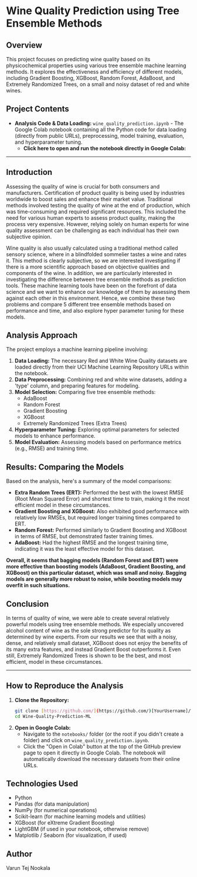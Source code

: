 # Wine Quality Prediction using Tree Ensemble Methods

## Overview
This project focuses on predicting wine quality based on its physicochemical properties using various tree ensemble machine learning methods. It explores the effectiveness and efficiency of different models, including Gradient Boosting, XGBoost, Random Forest, AdaBoost, and Extremely Randomized Trees, on a small and noisy dataset of red and white wines.

## Project Contents
* **Analysis Code & Data Loading:** `wine_quality_prediction.ipynb` - The Google Colab notebook containing all the Python code for data loading (directly from public URLs), preprocessing, model training, evaluation, and hyperparameter tuning.
    * **Click here to open and run the notebook directly in Google Colab:** 

---

## Introduction

Assessing the quality of wine is crucial for both consumers and manufacturers. Certification of product quality is being used by industries worldwide to boost sales and enhance their market value. Traditional methods involved testing the quality of wine at the end of production, which was time-consuming and required significant resources. This included the need for various human experts to assess product quality, making the process very expensive. However, relying solely on human experts for wine quality assessment can be challenging as each individual has their own subjective opinion.

Wine quality is also usually calculated using a traditional method called sensory science, where in a blindfolded sommelier tastes a wine and rates it. This method is clearly subjective, so we are interested investigating if there is a more scientific approach based on objective qualities and components of the wine. In addition, we are particularly interested in investigating the difference between tree ensemble methods as prediction tools. These machine learning tools have been on the forefront of data science and we want to enhance our knowledge of them by assessing them against each other in this environment. Hence, we combine these two problems and compare 5 different tree ensemble methods based on performance and time, and also explore hyper parameter tuning for these models.

## Analysis Approach
The project employs a machine learning pipeline involving:
1.  **Data Loading:** The necessary Red and White Wine Quality datasets are loaded directly from their UCI Machine Learning Repository URLs within the notebook.
2.  **Data Preprocessing:** Combining red and white wine datasets, adding a 'type' column, and preparing features for modeling.
3.  **Model Selection:** Comparing five tree ensemble methods:
    * AdaBoost
    * Random Forest
    * Gradient Boosting
    * XGBoost
    * Extremely Randomized Trees (Extra Trees)
4.  **Hyperparameter Tuning:** Exploring optimal parameters for selected models to enhance performance.
5.  **Model Evaluation:** Assessing models based on performance metrics (e.g., RMSE) and training time.

## Results: Comparing the Models

Based on the analysis, here's a summary of the model comparisons:

* **Extra Random Trees (ERT):** Performed the best with the lowest RMSE (Root Mean Squared Error) and shortest time to train, making it the most efficient model in these circumstances.
* **Gradient Boosting and XGBoost:** Also exhibited good performance with relatively low RMSEs, but required longer training times compared to ERT.
* **Random Forest:** Performed similarly to Gradient Boosting and XGBoost in terms of RMSE, but demonstrated faster training times.
* **AdaBoost:** Had the highest RMSE and the longest training time, indicating it was the least effective model for this dataset.

**Overall, it seems that bagging models (Random Forest and ERT) were more effective than boosting models (AdaBoost, Gradient Boosting, and XGBoost) on this particular dataset, which was small and noisy. Bagging models are generally more robust to noise, while boosting models may overfit in such situations.**

## Conclusion

In terms of quality of wine, we were able to create several relatively powerful models using tree ensemble methods. We especially uncovered alcohol content of wine as the sole strong predictor for its quality as determined by wine experts. From our results we see that with a noisy, dense, and relatively small dataset, XGBoost does not enjoy the benefits of its many extra features, and instead Gradient Boost outperforms it. Even still, Extremely Randomized Trees is shown to be the best, and most efficient, model in these circumstances.

---

## How to Reproduce the Analysis
1.  **Clone the Repository:**
    ```bash
    git clone [https://github.com/](https://github.com/)[YourUsername]/Wine-Quality-Prediction-ML.git
    cd Wine-Quality-Prediction-ML
    ```
2.  **Open in Google Colab:**
    * Navigate to the `notebooks/` folder (or the root if you didn't create a folder) and click on `wine_quality_prediction.ipynb`.
    * Click the "Open in Colab" button at the top of the GitHub preview page to open it directly in Google Colab. The notebook will automatically download the necessary datasets from their online URLs.

## Technologies Used
* Python
* Pandas (for data manipulation)
* NumPy (for numerical operations)
* Scikit-learn (for machine learning models and utilities)
* XGBoost (for eXtreme Gradient Boosting)
* LightGBM (if used in your notebook, otherwise remove)
* Matplotlib / Seaborn (for visualization, if used)

## Author
Varun Tej Nookala
